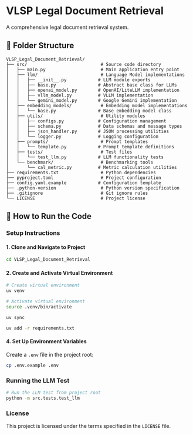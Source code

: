 # VLSP Legal Document Retrieval

A comprehensive legal document retrieval system.
## 📁 Folder Structure

```
VLSP_Legal_Document_Retrieval/
├── src/                            # Source code directory
│   ├── main.py                     # Main application entry point
│   ├── llm/                        # Language Model implementations
│   │   ├── __init__.py            # LLM module exports
│   │   ├── base.py                # Abstract base class for LLMs
│   │   ├── openai_model.py        # OpenAI/LiteLLM implementation
│   │   ├── vllm_model.py          # VLLM implementation
│   │   └── gemini_model.py        # Google Gemini implementation
│   ├── embedding_models/           # Embedding model implementations
│   │   └── base.py                # Base embedding model class
│   ├── utils/                      # Utility modules
│   │   ├── configs.py             # Configuration management
│   │   ├── schema.py              # Data schemas and message types
│   │   ├── json_handler.py        # JSON processing utilities
│   │   └── logger.py              # Logging configuration
│   ├── prompts/                    # Prompt templates
│   │   └── template.py            # Prompt template definitions
│   ├── tests/                      # Test files
│   │   └── test_llm.py            # LLM functionality tests
│   └── benchmark/                  # Benchmarking tools
│       └── cal_metric.py          # Metric calculation utilities
├── requirements.txt                # Python dependencies
├── pyproject.toml                  # Project configuration
├── config.yaml.example            # Configuration template
├── .python-version                 # Python version specification
├── .gitignore                      # Git ignore rules
└── LICENSE                         # Project license
```

## 🚀 How to Run the Code

### Setup Instructions

#### 1. Clone and Navigate to Project
```bash
cd VLSP_Legal_Document_Retrieval
```

#### 2. Create and Activate Virtual Environment
```bash
# Create virtual environment
uv venv

# Activate virtual environment
source .venv/bin/activate

uv sync

uv add -r requirements.txt
```

#### 4. Set Up Environment Variables
Create a `.env` file in the project root:
```bash
cp .env.example .env
```

### Running the LLM Test

```bash
# Run the LLM test from project root
python -m src.tests.test_llm
```


### License

This project is licensed under the terms specified in the `LICENSE` file.

